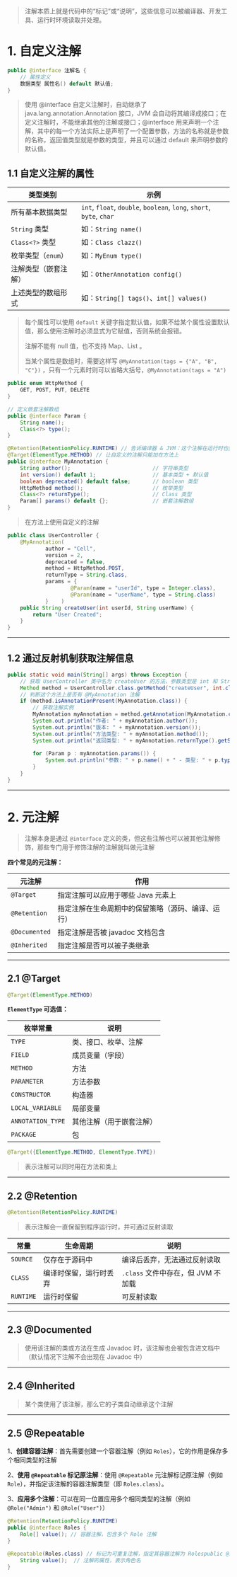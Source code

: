 
>注解本质上就是代码中的“标记”或“说明”，这些信息可以被编译器、开发工具、运行时环境读取并处理。

# 1. 自定义注解

```java
public @interface 注解名 {
    // 属性定义
    数据类型 属性名() default 默认值;
}
```

>使用 @interface 自定义注解时，自动继承了 java.lang.annotation.Annotation 接口，JVM 会自动将其编译成接口；在定义注解时，不能继承其他的注解或接口；@interface 用来声明一个注解，其中的每一个方法实际上是声明了一个配置参数，方法的名称就是参数的名称，返回值类型就是参数的类型，并且可以通过 default 来声明参数的默认值。

## 1.1 自定义注解的属性

| 类型类别          | 示例                                                                   |
| ------------- | -------------------------------------------------------------------- |
| 所有基本数据类型      | `int`, `float`, `double`, `boolean`, `long`, `short`, `byte`, `char` |
| `String` 类型   | 如：`String name()`                                                    |
| `Class<?>` 类型 | 如：`Class clazz()`                                                    |
| 枚举类型（`enum`）  | 如：`MyEnum type()`                                                    |
| 注解类型（嵌套注解）    | 如：`OtherAnnotation config()`                                         |
| 上述类型的数组形式     | 如：`String[] tags()`、`int[] values()`                                 |

>每个属性可以使用 `default` 关键字指定默认值，如果不给某个属性设置默认值，那么使用注解时必须显式为它赋值，否则系统会报错。
>
>注解不能有 null 值，也不支持 Map、List 。
>
>当某个属性是数组时，需要这样写 `@MyAnnotation(tags = {"A", "B", "C"})` ，只有一个元素时则可以省略大括号，`@MyAnnotation(tags = "A")` 

```java
public enum HttpMethod {  
    GET, POST, PUT, DELETE  
}

// 定义嵌套注解数组
public @interface Param {  
    String name();  
    Class<?> type();  
}

@Retention(RetentionPolicy.RUNTIME) // 告诉编译器 & JVM：这个注解在运行时也要保留，这样才可以在运行时通过反射拿到它  
@Target(ElementType.METHOD) // 让自定义的注解只能加在方法上  
public @interface MyAnnotation {  
    String author();                          // 字符串类型  
    int version() default 1;                  // 基本类型 + 默认值  
    boolean deprecated() default false;       // boolean 类型  
    HttpMethod method();                      // 枚举类型  
    Class<?> returnType();                    // Class 类型  
    Param[] params() default {};              // 嵌套注解数组  
}
```

>在方法上使用自定义的注解

```java
public class UserController {  
    @MyAnnotation(  
            author = "Cell",  
            version = 2,  
            deprecated = false,  
            method = HttpMethod.POST,  
            returnType = String.class,  
            params = {  
                    @Param(name = "userId", type = Integer.class),  
                    @Param(name = "userName", type = String.class)  
            }    )  
    public String createUser(int userId, String userName) {  
        return "User Created";  
    }  
}
```

****
## 1.2 通过反射机制获取注解信息

```java
public static void main(String[] args) throws Exception {  
    // 获取 UserController 类中名为 createUser 的方法，参数类型是 int 和 String    
    Method method = UserController.class.getMethod("createUser", int.class, String.class);  
    // 判断这个方法上是否有 @MyAnnotation 注解  
    if (method.isAnnotationPresent(MyAnnotation.class)) {  
        // 获取注解实例  
        MyAnnotation myAnnotation = method.getAnnotation(MyAnnotation.class);  
        System.out.println("作者: " + myAnnotation.author());  
        System.out.println("版本: " + myAnnotation.version());  
        System.out.println("方法类型: " + myAnnotation.method());  
        System.out.println("返回类型: " + myAnnotation.returnType().getSimpleName());  
  
        for (Param p : myAnnotation.params()) {  
            System.out.println("参数: " + p.name() + " - 类型: " + p.type().getSimpleName());  
        }  
    }  
}
```

****
# 2. 元注解

>注解本身是通过 `@interface` 定义的类，但这些注解也可以被其他注解修饰，那些专门用于修饰注解的注解就叫做元注解

**四个常见的元注解：**

|元注解|作用|
|---|---|
|`@Target`|指定注解可以应用于哪些 Java 元素上|
|`@Retention`|指定注解在生命周期中的保留策略（源码、编译、运行）|
|`@Documented`|指定注解是否被 javadoc 文档包含|
|`@Inherited`|指定注解是否可以被子类继承|

****
## 2.1 @Target

```java
@Target(ElementType.METHOD)
```

**`ElementType` 可选值：**

|枚举常量|说明|
|---|---|
|`TYPE`|类、接口、枚举、注解|
|`FIELD`|成员变量（字段）|
|`METHOD`|方法|
|`PARAMETER`|方法参数|
|`CONSTRUCTOR`|构造器|
|`LOCAL_VARIABLE`|局部变量|
|`ANNOTATION_TYPE`|其他注解（用于嵌套注解）|
|`PACKAGE`|包|

```java
@Target({ElementType.METHOD, ElementType.TYPE})
```

>表示注解可以同时用在方法和类上


****
## 2.2 @Retention

```java
@Retention(RetentionPolicy.RUNTIME)
```

>表示注解会一直保留到程序运行时，并可通过反射读取

| 常量        | 生命周期        | 说明                       |
| --------- | ----------- | ------------------------ |
| `SOURCE`  | 仅存在于源码中     | 编译后丢弃，无法通过反射读取           |
| `CLASS`   | 编译时保留，运行时丢弃 | `.class` 文件中存在，但 JVM 不加载 |
| `RUNTIME` | 运行时保留       | 可反射读取                    |

****
## 2.3 @Documented

>使用该注解的类或方法在生成 Javadoc 时，该注解也会被包含进文档中（默认情况下注解不会出现在 Javadoc 中）

****
## 2.4 @Inherited

>某个类使用了该注解，那么它的子类自动继承这个注解

****
## 2.5 @Repeatable

1、**创建容器注解**：首先需要创建一个容器注解（例如 `Roles`），它的作用是保存多个相同类型的注解

2、**使用 `@Repeatable` 标记原注解**：使用 `@Repeatable` 元注解标记原注解（例如 `Role`），并指定该注解的容器注解类型（即 `Roles.class`）。

3、**应用多个注解**：可以在同一位置应用多个相同类型的注解（例如 `@Role("Admin")` 和 `@Role("User")`）

```java
@Retention(RetentionPolicy.RUNTIME)  
public @interface Roles {  
    Role[] value(); // 容器注解，包含多个 Role 注解  
}

@Repeatable(Roles.class) // 标记为可重复注解，指定其容器注解为 Rolespublic @interface Role {  
    String value();  // 注解的属性，表示角色名  
}
```